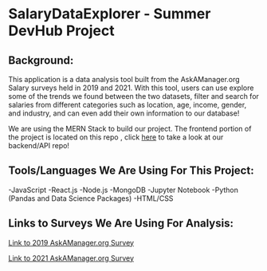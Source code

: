# SalaryDataExplorer - Summer DevHub Project

## Background:

This application is a data analysis tool built from the AskAManager.org Salary surveys held in 2019 and 2021. With this tool, users can use explore some of the trends we found between the two datasets, filter and search for salaries from different categories such as location, age, income, gender, and industry, and can even add their own information to our database!

We are using the MERN Stack to build our project. The frontend portion of the project is located on this repo , click [here](https://github.com/EthanGahm/SalaryDataExplorerBackend)
to take a look at our backend/API repo!

## Tools/Languages We Are Using For This Project:

-JavaScript
-React.js
-Node.js
-MongoDB
-Jupyter Notebook
-Python (Pandas and Data Science Packages)
-HTML/CSS

## Links to Surveys We Are Using For Analysis:

[Link to 2019 AskAManager.org Survey](https://www.askamanager.org/2019/04/how-much-money-do-you-make-3.html)

[Link to 2021 AskAManager.org Survey](https://www.askamanager.org/2021/04/how-much-money-do-you-make-4.html)
